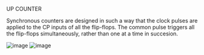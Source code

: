 UP COUNTER

Synchronous counters are designed in such a way that the clock pulses are applied to the CP inputs of all the flip-flops. 
The common pulse triggers all the flip-flops simultaneously, rather than one at a time in succesion.

![image](https://github.com/user-attachments/assets/c204c83a-0af5-419a-b89e-a1a2526b7f8d)
![image](https://github.com/user-attachments/assets/d3410dc5-80e8-447e-b936-73fd2f19f637)

